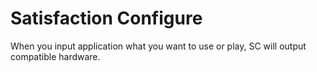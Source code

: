 # Satisfaction Configure
When you input application what you want to use or play, SC will output compatible hardware.